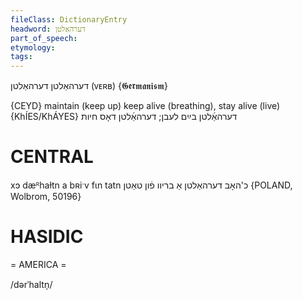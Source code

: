 ```yaml
---
fileClass: DictionaryEntry
headword: דערהאַלטן
part_of_speech: 
etymology: 
tags: 
---
```

דערהאַלטן
דערהאַלטן
(ᴠᴇʀʙ)
{𝕲𝖊𝖗𝖒𝖆𝖓𝖎𝖘𝖒}

{CEYD}
maintain (keep up)
keep alive (breathing), stay alive (live) {KhÍES/KhÁYES} דערהאַ֜לטן בײַם לעבן; דערהאַ֜לטן דאָס חיות

CENTRAL
========

xɔ dæᴿhaɫtn a bʀiˑv fɩn tatn כ'האָב דערהאַלטן אַ בריוו פֿון טאַטן {POLAND, Wolbrom, 50196}

HASIDIC
=======
= AMERICA = 

/dərˈhaltn̩/